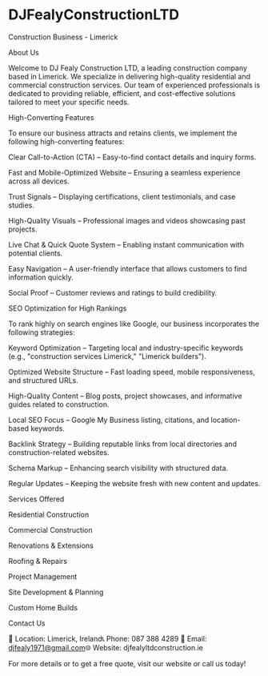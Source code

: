 # DJFealyConstructionLTD

Construction Business - Limerick

About Us

Welcome to DJ Fealy Construction LTD, a leading construction company based in Limerick. We specialize in delivering high-quality residential and commercial construction services. Our team of experienced professionals is dedicated to providing reliable, efficient, and cost-effective solutions tailored to meet your specific needs.

High-Converting Features

To ensure our business attracts and retains clients, we implement the following high-converting features:

Clear Call-to-Action (CTA) – Easy-to-find contact details and inquiry forms.

Fast and Mobile-Optimized Website – Ensuring a seamless experience across all devices.

Trust Signals – Displaying certifications, client testimonials, and case studies.

High-Quality Visuals – Professional images and videos showcasing past projects.

Live Chat & Quick Quote System – Enabling instant communication with potential clients.

Easy Navigation – A user-friendly interface that allows customers to find information quickly.

Social Proof – Customer reviews and ratings to build credibility.

SEO Optimization for High Rankings

To rank highly on search engines like Google, our business incorporates the following strategies:

Keyword Optimization – Targeting local and industry-specific keywords (e.g., "construction services Limerick," "Limerick builders").

Optimized Website Structure – Fast loading speed, mobile responsiveness, and structured URLs.

High-Quality Content – Blog posts, project showcases, and informative guides related to construction.

Local SEO Focus – Google My Business listing, citations, and location-based keywords.

Backlink Strategy – Building reputable links from local directories and construction-related websites.

Schema Markup – Enhancing search visibility with structured data.

Regular Updates – Keeping the website fresh with new content and updates.

Services Offered

Residential Construction

Commercial Construction

Renovations & Extensions

Roofing & Repairs

Project Management

Site Development & Planning

Custom Home Builds

Contact Us

📍 Location: Limerick, Ireland📞 Phone: 087 388 4289 📧 Email: djfealy1971@gmail.com🌐 Website: djfealyltdconstruction.ie

For more details or to get a free quote, visit our website or call us today!


